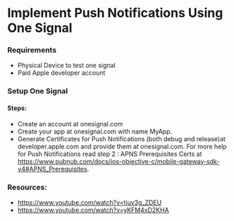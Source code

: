 # Implement Push Notifications Using One Signal

### Requirements
* Physical Device to test one signal
* Paid Apple developer account

### Setup One Signal
#### Steps:
   * Create an account at onesignal.com
   * Create your app at onesignal.com with name MyApp.
   * Generate Certificates for Push Notifications (both debug and release)at developer.apple.com and provide them at onesignal.com. For more help for Push Notifications read step 2 : APNS Prerequisites Certs at https://www.pubnub.com/docs/ios-objective-c/mobile-gateway-sdk-v4#APNS_Prerequisites.

### Resources:
* https://www.youtube.com/watch?v=tjuv3g_ZDEU
* https://www.youtube.com/watch?v=yKFM4xD2KHA

